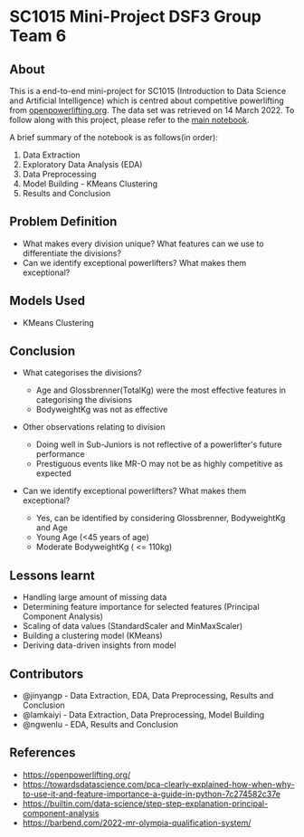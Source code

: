 # SC1015 Mini-Project DSF3 Group Team 6

## About
This is a end-to-end mini-project for SC1015 (Introduction to Data Science and Artificial Intelligence) which is centred about competitive powerlifting from [openpowerlifting.org](https://openpowerlifting.gitlab.io/opl-csv/bulk-csv.html). The data set was retrieved on 14 March 2022. To follow along with this project, please refer to the [main notebook](https://github.com/jinyangp/SC1015_MiniProject/blob/main/JupyterNotebooks/main.ipynb).
 
 A brief summary of the notebook is as follows(in order):
 1. Data Extraction
 2. Exploratory Data Analysis (EDA)
 3. Data Preprocessing
 4. Model Building - KMeans Clustering
 5. Results and Conclusion

## Problem Definition
 - What makes every division unique? What features can we use to differentiate the divisions?
 - Can we identify exceptional powerlifters? What makes them exceptional?
 
## Models Used
 - KMeans Clustering
 
## Conclusion
 
 - What categorises the divisions?
   - Age and Glossbrenner(TotalKg) were the most effective features in categorising the divisions
   - BodyweightKg was not as effective
 
 - Other observations relating to division
    - Doing well in Sub-Juniors is not reflective of a powerlifter's future performance
    - Prestiguous events like MR-O may not be as highly competitive as expected
 
 - Can we identify exceptional powerlifters? What makes them exceptional?
   - Yes, can be identified by considering Glossbrenner, BodyweightKg and Age
   - Young Age (<45 years of age)
   - Moderate BodyweightKg ( <= 110kg)
 
## Lessons learnt
- Handling large amount of missing data
- Determining feature importance for selected features (Principal Component Analysis)  
- Scaling of data values (StandardScaler and MinMaxScaler)
- Building a clustering model (KMeans)
- Deriving data-driven insights from model
 
## Contributors
- @jinyangp - Data Extraction, EDA, Data Preprocessing, Results and Conclusion
- @lamkaiyi - Data Extraction, Data Preprocessing, Model Building
- @ngwenlu - EDA, Results and Conclusion
 
## References
- https://openpowerlifting.org/
- https://towardsdatascience.com/pca-clearly-explained-how-when-why-to-use-it-and-feature-importance-a-guide-in-python-7c274582c37e
- https://builtin.com/data-science/step-step-explanation-principal-component-analysis
- https://barbend.com/2022-mr-olympia-qualification-system/
